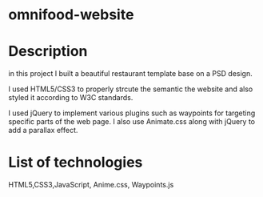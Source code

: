 # omnifood-website


# Description
in this project I built a beautiful restaurant template base on a PSD design.

I used HTML5/CSS3 to properly strcute the semantic the website and also styled it according to W3C standards.

I used jQuery to implement various plugins such as waypoints for targeting specific parts of the web page. I also use Animate.css along with jQuery to add a parallax effect.

# List of technologies
HTML5,CSS3,JavaScript, Anime.css, Waypoints.js 
